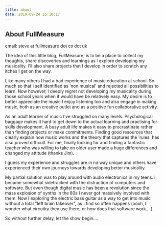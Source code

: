 ```yaml
---
title: about
date: 2019-09-24 15:10:17
---
```


## About FullMeasure

email: steve at fullmeasure dot co dot uk

The idea of this little blog, FullMeasure, is to be a place to collect my thoughts, share discoveries and learnings as I explore developing my musicality. I'll also share projects that I develop in order to scratch any itches I get on the way.

Like many others I had a bad experience of music education at school. So much so that I self identified as 'non musical' and rejected all possibilities to learn. Now however, I deeply regret not developing my musicality during those school years when it would have be relatively easy. My desire is to better appreciate the music I enjoy listening too and also engage in making music, both as an creative outlet and as a positive fun collaborative activity.

As an adult learner of music I've struggled on many levels. Psychological baggage makes it hard to get down to the actual learning and practising for skills development. A busy adult life makes it easy to procrastinate rather than finding projects or make commitments. Finding good resources that clearly explain how music works and the theory that captures the 'rules' has also proved difficult. For me, finally looking for and finding a fantastic teacher who was willing to take on older user made a huge differences and changed my attitude (thanks Jim).

I guess my experience and struggles are in no way unique and others have experienced their own journeys towards developing better musicality.

My partial solution was to play around with audio electronics in my teens. I became somewhat sidetracked with the distraction of computers and software. But even though digital music has been a revolution since the mass explosion of synths in the 80s I never got massively involved with them. Now I exploring the electric bass guitar as a way to get into music without a total "left brain takeover", as I find so often happens (oooh, I wonder what circuitry they use there, or how does that software work....).

So without further delay, let the show begin....

